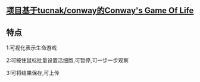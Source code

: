 ## [项目基于tucnak/conway的Conway's Game Of Life](https://github.com/tucnak/conway)

## 特点
1:可视化表示生命游戏

2:可按住鼠标批量设置活细胞,可暂停,可一步一步观察

3:可将结果保存,可上传
